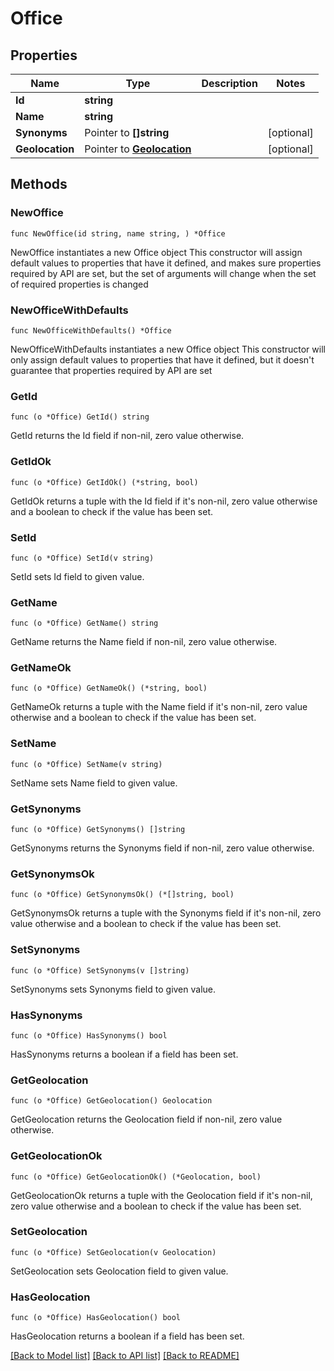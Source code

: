 # Office

## Properties

Name | Type | Description | Notes
------------ | ------------- | ------------- | -------------
**Id** | **string** |  | 
**Name** | **string** |  | 
**Synonyms** | Pointer to **[]string** |  | [optional] 
**Geolocation** | Pointer to [**Geolocation**](Geolocation.md) |  | [optional] 

## Methods

### NewOffice

`func NewOffice(id string, name string, ) *Office`

NewOffice instantiates a new Office object
This constructor will assign default values to properties that have it defined,
and makes sure properties required by API are set, but the set of arguments
will change when the set of required properties is changed

### NewOfficeWithDefaults

`func NewOfficeWithDefaults() *Office`

NewOfficeWithDefaults instantiates a new Office object
This constructor will only assign default values to properties that have it defined,
but it doesn't guarantee that properties required by API are set

### GetId

`func (o *Office) GetId() string`

GetId returns the Id field if non-nil, zero value otherwise.

### GetIdOk

`func (o *Office) GetIdOk() (*string, bool)`

GetIdOk returns a tuple with the Id field if it's non-nil, zero value otherwise
and a boolean to check if the value has been set.

### SetId

`func (o *Office) SetId(v string)`

SetId sets Id field to given value.


### GetName

`func (o *Office) GetName() string`

GetName returns the Name field if non-nil, zero value otherwise.

### GetNameOk

`func (o *Office) GetNameOk() (*string, bool)`

GetNameOk returns a tuple with the Name field if it's non-nil, zero value otherwise
and a boolean to check if the value has been set.

### SetName

`func (o *Office) SetName(v string)`

SetName sets Name field to given value.


### GetSynonyms

`func (o *Office) GetSynonyms() []string`

GetSynonyms returns the Synonyms field if non-nil, zero value otherwise.

### GetSynonymsOk

`func (o *Office) GetSynonymsOk() (*[]string, bool)`

GetSynonymsOk returns a tuple with the Synonyms field if it's non-nil, zero value otherwise
and a boolean to check if the value has been set.

### SetSynonyms

`func (o *Office) SetSynonyms(v []string)`

SetSynonyms sets Synonyms field to given value.

### HasSynonyms

`func (o *Office) HasSynonyms() bool`

HasSynonyms returns a boolean if a field has been set.

### GetGeolocation

`func (o *Office) GetGeolocation() Geolocation`

GetGeolocation returns the Geolocation field if non-nil, zero value otherwise.

### GetGeolocationOk

`func (o *Office) GetGeolocationOk() (*Geolocation, bool)`

GetGeolocationOk returns a tuple with the Geolocation field if it's non-nil, zero value otherwise
and a boolean to check if the value has been set.

### SetGeolocation

`func (o *Office) SetGeolocation(v Geolocation)`

SetGeolocation sets Geolocation field to given value.

### HasGeolocation

`func (o *Office) HasGeolocation() bool`

HasGeolocation returns a boolean if a field has been set.


[[Back to Model list]](../README.md#documentation-for-models) [[Back to API list]](../README.md#documentation-for-api-endpoints) [[Back to README]](../README.md)


